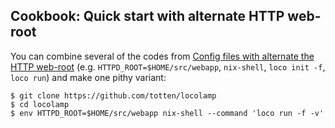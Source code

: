 ## Cookbook: Quick start with alternate HTTP web-root

You can combine several of the codes from [Config files with alternate the HTTP web-root](doc/cookbook/web-root.md)
(e.g. `HTTPD_ROOT=$HOME/src/webapp`, `nix-shell`, `loco init -f`, `loco run`) and make one pithy variant:

```
$ git clone https://github.com/totten/locolamp
$ cd locolamp
$ env HTTPD_ROOT=$HOME/src/webapp nix-shell --command 'loco run -f -v'
```
